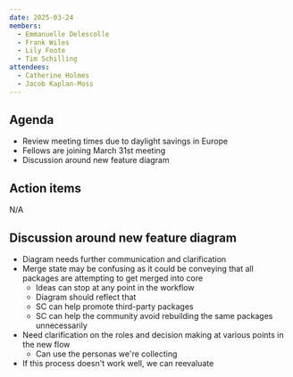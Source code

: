 ```yaml
---
date: 2025-03-24
members:
  - Emmanuelle Delescolle
  - Frank Wiles
  - Lily Foote
  - Tim Schilling
attendees:
  - Catherine Holmes
  - Jacob Kaplan-Moss
---
```


## Agenda

- Review meeting times due to daylight savings in Europe
- Fellows are joining March 31st meeting
- Discussion around new feature diagram

## Action items

N/A

## Discussion around new feature diagram

- Diagram needs further communication and clarification
- Merge state may be confusing as it could be conveying that all packages are attempting to get merged into core
  - Ideas can stop at any point in the workflow
  - Diagram should reflect that
  - SC can help promote third-party packages
  - SC can help the community avoid rebuilding the same packages unnecessarily
- Need clarification on the roles and decision making at various points in the new flow
  - Can use the personas we're collecting
- If this process doesn't work well, we can reevaluate
